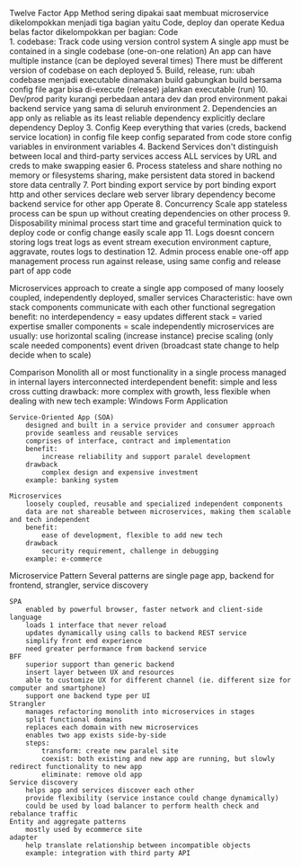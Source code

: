 Twelve Factor App Method
    sering dipakai saat membuat microservice
    dikelompokkan menjadi tiga bagian yaitu Code, deploy dan operate
    Kedua belas factor dikelompokkan per bagian:
    Code	
        1. codebase:
            Track code using version control system
            A single app must be contained in a single codebase (one-on-one relation)
            An app can have multiple instance (can be deployed several times)
            There must be different version of codebase on each deployed
        5. Build, release, run:
            ubah codebase menjadi executable dinamakan build
            gabungkan build bersama config file agar bisa di-execute (release)
            jalankan executable (run)
        10. Dev/prod parity
            kurangi perbedaan antara dev dan prod environment
            pakai backend service yang sama di seluruh environment
        2. Dependencies
            an app only as reliable as its least reliable dependency
            explicitly declare dependency
    Deploy
        3. Config
            Keep everything that varies (creds, backend service location) in config file
            keep config separated from code
            store config variables in environment variables
        4. Backend Services
            don't distinguish between local and third-party services
            access ALL services by URL and creds to make swapping easier
        6. Process
            stateless and share nothing
            no memory or filesystems sharing, make persistent data stored in backend
            store data centrally
        7. Port binding
            export service by port binding
            export http and other services
            declare web server library dependency
            become backend service for other app
    Operate
        8. Concurrency
            Scale app
            stateless process can be spun up without creating dependencies on other process
        9. Disposability
            minimal process start time and graceful termination
            quick to deploy code or config change
            easily scale app
        11. Logs
            doesnt concern storing logs
            treat logs as event stream
            execution environment capture, aggravate, routes logs to destination
        12. Admin process
            enable one-off app management process
            run against release, using same config and release
            part of app code
            
Microservices
    approach to create a single app composed of many loosely coupled, independently deployed, smaller services
    Characteristic:
        have own stack
        components communicate with each other
        functional segregation
    benefit:
        no interdependency = easy updates
        different stack = varied expertise
        smaller components = scale independently
    microservices are usually:
        use horizontal scaling (increase instance)
        precise scaling (only scale needed components)
        event driven (broadcast state change to help decide when to scale)

Comparison
    Monolith
        all or most functionality in a single process
        managed in internal layers
        interconnected
        interdependent
        benefit:
            simple and less cross cutting
        drawback:
            more complex with growth, less flexible when dealing with new tech
        example: Windows Form Application
            
    Service-Oriented App (SOA)
        designed and built in a service provider and consumer approach
        provide seamless and reusable services
        comprises of interface, contract and implementation
        benefit:
            increase reliability and support paralel development
        drawback
            complex design and expensive investment
        example: banking system
    
    Microservices
        loosely coupled, reusable and specialized independent components
        data are not shareable between microservices, making them scalable and tech independent
        benefit:
            ease of development, flexible to add new tech
        drawback
            security requirement, challenge in debugging
        example: e-commerce
    
Microservice Pattern
    Several patterns are single page app, backend for frontend, strangler, service discovery
    
    SPA
        enabled by powerful browser, faster network and client-side language
        loads 1 interface that never reload
        updates dynamically using calls to backend REST service
        simplify front end experience
        need greater performance from backend service
    BFF
        superior support than generic backend
        insert layer between UX and resources
        able to customize UX for different channel (ie. different size for computer and smartphone)
        support one backend type per UI
    Strangler
        manages refactoring monolith into microservices in stages
        split functional domains
        replaces each domain with new microservices
        enables two app exists side-by-side
        steps:
            transform: create new paralel site
            coexist: both existing and new app are running, but slowly redirect functionality to new app
            eliminate: remove old app
    Service discovery
        helps app and services discover each other
        provide flexibility (service instance could change dynamically)
        could be used by load balancer to perform health check and rebalance traffic
    Entity and aggregate patterns
        mostly used by ecommerce site
    adapter
        help translate relationship between incompatible objects
        example: integration with third party API